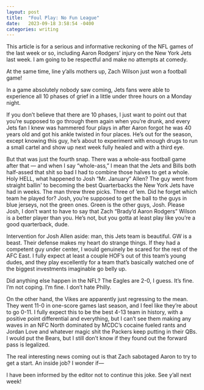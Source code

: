 ```yaml
---
layout: post
title:  "Foul Play: No Fun League"
date:   2023-09-18 3:58:54 -0400
categories: writing
---
```


This article is for a serious and informative reckoning of the NFL games of the last week or so, including Aaron Rodgers’ injury on the New York Jets last week. I am going to be respectful and make no attempts at comedy.

At the same time, line y’alls mothers up, Zach Wilson just won a football game! 

In a game absolutely nobody saw coming, Jets fans were able to experience all 10 phases of grief in a little under three hours on a Monday night.

If you don’t believe that there are 10 phases, I just want to point out that you’re supposed to go through them again when you’re drunk, and every Jets fan I knew was hammered four plays in after Aaron forgot he was 40 years old and got his ankle twisted in four places. He’s out for the season, except knowing this guy, he’s about to experiment with enough drugs to run a small cartel and show up next week fully healed and with a third eye.

But that was just the fourth snap. There was a whole-ass football game after that — and when I say “whole-ass,” I mean that the Jets and Bills both half-assed that shit so bad I had to combine those halves to get a whole. Holy HELL, what happened to Josh “Mr. January” Allen? The guy went from straight ballin' to becoming the best Quarterbacks the New York Jets have had in weeks. The man threw three picks. Three of ’em. Did he forget which team he played for? Josh, you’re supposed to get the ball to the guys in blue jerseys, not the green ones. Green is the other guys, Josh. Please Josh, I don’t want to have to say that Zach “Brady’d Aaron Rodgers” Wilson is a better player than you. He’s not, but you gotta at least play like you’re a good quarterback, dude.

Intervention for Josh Allen aside: man, this Jets team is beautiful. GW is a beast. Their defense makes my heart do strange things. If they had a competent guy under center, I would genuinely be scared for the rest of the AFC East. I fully expect at least a couple HOF’s out of this team’s young dudes, and they play excellently for a team that’s basically watched one of the biggest investments imaginable go belly up.

Did anything else happen in the NFL? The Eagles are 2-0, I guess. It’s fine. I’m not coping. I’m fine. I don’t hate Philly. 

On the other hand, the Vikes are apparently just regressing to the mean. They went 11-0 in one-score games last season, and I feel like they’re about to go 0-11. I fully expect this to be the best 4-13 team in history, with a positive point differential and everything, but I can’t see them making any waves in an NFC North dominated by MCDC’s cocaine fueled rants and Jordan Love and whatever magic shit the Packers keep putting in their QBs. I would put the Bears, but I still don’t know if they found out the forward pass is legalized.

The real interesting news coming out is that Zach sabotaged Aaron to try to get a start. An inside job? I wonder if—

I have been informed by the editor not to continue this joke. See y’all next week!